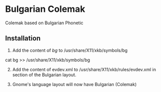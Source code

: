 # Bulgarian Colemak
Colemak based on Bulgarian Phonetic

## Installation 

1. Add the content of *bg* to /usr/share/X11/xkb/symbols/bg

cat bg >> /usr/share/X11/xkb/symbols/bg

2. Add the content of evdev.xml to /usr/share/X11/xkb/rules/evdev.xml in section <variantList> of the Bulgarian layout.

3. Gnome's language layout will now have Bulgarian (Colemak)
